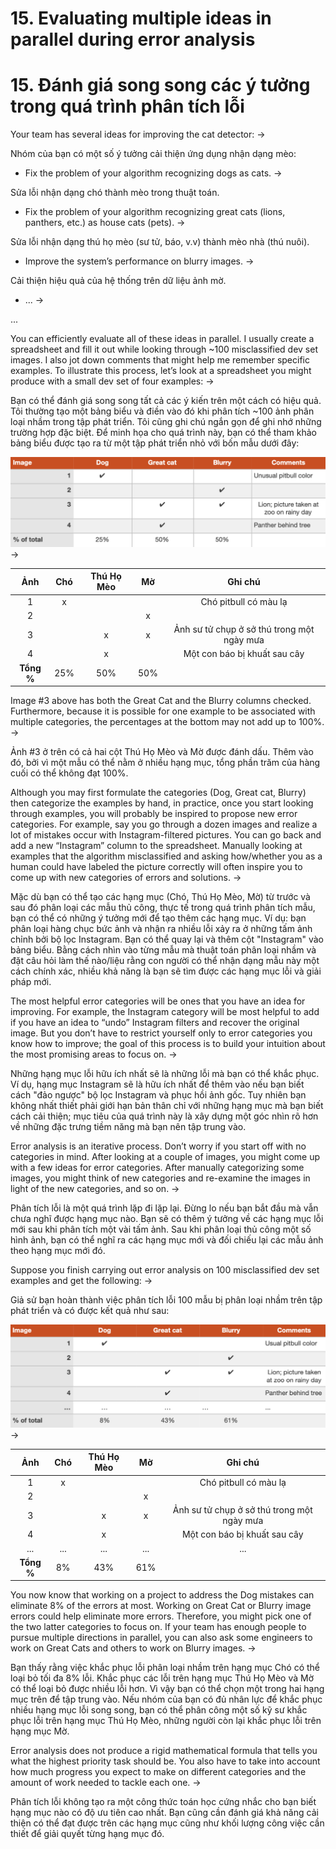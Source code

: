 # 15. Evaluating multiple ideas in parallel during error analysis

# 15. Đánh giá song song các ý tưởng trong quá trình phân tích lỗi

Your team has several ideas for improving the cat detector:
->

Nhóm của bạn có một số ý tưởng cải thiện ứng dụng nhận dạng mèo:

* Fix the problem of your algorithm recognizing ​dogs​ as cats.
->

Sửa lỗi nhận dạng chó thành mèo trong thuật toán.

* Fix the problem of your algorithm recognizing ​great cats​ (lions, panthers, etc.) as house cats (pets).
->

Sửa lỗi nhận dạng thú họ mèo (sư tử, báo, v.v) thành mèo nhà (thú nuôi).


* Improve the system’s performance on ​blurry​ images.
->

Cải thiện hiệu quả của hệ thống trên dữ liệu ảnh mờ.


* ...
->

...

You can efficiently evaluate all of these ideas in parallel. I usually create a spreadsheet and fill it out while looking through ~100 misclassified dev set images. I also jot down comments that might help me remember specific examples. To illustrate this process, let’s look at a spreadsheet you might produce with a small dev set of four examples:
->

Bạn có thể đánh giá song song tất cả các ý kiến trên một cách có hiệu quả. Tôi thường tạo một bảng biểu và điền vào đó khi phân tích ~100 ảnh phân loại nhầm trong tập phát triển. Tôi cũng ghi chú ngắn gọn để ghi nhớ những trường hợp đặc biệt. Để minh họa cho quá trình này, bạn có thể tham khảo bảng biểu được tạo ra từ một tập phát triển nhỏ với bốn mẫu dưới đây:       

![img](../imgs/C15_01.png)
->

|  Ảnh  | Chó | Thú Họ Mèo | Mờ | Ghi chú|
| :-------: | :-------: | :-------: |:-------: |:-------: |
| 1       |  x  |     |     | Chó pitbull có màu lạ|
| 2       |     |     |  x  |                      |
| 3       |     |  x  |  x  | Ảnh sư tử chụp ở sở thú trong một ngày mưa |
| 4       |     |  x  |     | Một con báo bị khuất sau cây|
| **Tổng %**  | 25% | 50% | 50% ||


Image #3 above has both the Great Cat and the Blurry columns checked. Furthermore, because it is possible for one example to be associated with multiple categories, the percentages at the bottom may not add up to 100%.
->

Ảnh #3 ở trên có cả hai cột Thú Họ Mèo và Mờ được đánh dấu. Thêm vào đó, bởi vì một mẫu có thể nằm ở nhiều hạng mục, tổng phần trăm của hàng cuối có thể không đạt 100%.


Although you may first formulate the categories (Dog, Great cat, Blurry) then categorize the examples by hand, in practice, once you start looking through examples, you will probably be inspired to propose new error categories. For example, say you go through a dozen images and realize a lot of mistakes occur with Instagram-filtered pictures. You can go back and add a new “Instagram” column to the spreadsheet. Manually looking at examples that the algorithm misclassified and asking how/whether you as a human could have labeled the picture correctly will often inspire you to come up with new categories of errors and solutions.
->

Mặc dù bạn có thể tạo các hạng mục (Chó, Thú Họ Mèo, Mờ) từ trước và sau đó phân loại các mẫu thủ công, thực tế trong quá trình phân tích mẫu, bạn có thể có những ý tưởng mới để tạo thêm các hạng mục. Ví dụ: bạn phân loại hàng chục bức ảnh và nhận ra nhiều lỗi xảy ra ở những tấm ảnh chỉnh bởi bộ lọc Instagram. Bạn có thể quay lại và thêm cột "Instagram" vào bảng biểu. Bằng cách nhìn vào từng mẫu mà thuật toán phân loại nhầm và đặt câu hỏi làm thế nào/liệu rằng con người có thể nhận dạng mẫu này một cách chính xác, nhiều khả năng là bạn sẽ tìm được các hạng mục lỗi và giải pháp mới.  

The most helpful error categories will be ones that you have an idea for improving. For example, the Instagram category will be most helpful to add if you have an idea to “undo” Instagram filters and recover the original image. But you don’t have to restrict yourself only to error categories you know how to improve; the goal of this process is to build your intuition about the most promising areas to focus on.
->

Những hạng mục lỗi hữu ích nhất sẽ là những lỗi mà bạn có thể khắc phục. Ví dụ, hạng mục Instagram sẽ là hữu ích nhất để thêm vào nếu bạn biết cách "đảo ngược" bộ lọc Instagram và phục hồi ảnh gốc. Tuy nhiên bạn không nhất thiết phải giới hạn bản thân chỉ với những hạng mục mà bạn biết cách cải thiện; mục tiêu của quá trình này là xây dựng một góc nhìn rõ hơn về những đặc trưng tiềm năng mà bạn nên tập trung vào.   

Error analysis is an iterative process. Don’t worry if you start off with no categories in mind. After looking at a couple of images, you might come up with a few ideas for error categories. After manually categorizing some images, you might think of new categories and re-examine the images in light of the new categories, and so on.
->

Phân tích lỗi là một quá trình lặp đi lặp lại. Đừng lo nếu bạn bắt đầu mà vẫn chưa nghĩ được hạng mục nào. Bạn sẽ có thêm ý tưởng về các hạng mục lỗi mới sau khi phân tích một vài tấm ảnh. Sau khi phân loại thủ công một số hình ảnh, bạn có thể nghĩ ra các hạng mục mới và đối chiếu lại các mẫu ảnh theo hạng mục mới đó.


Suppose you finish carrying out error analysis on 100 misclassified dev set examples and get the following:
->

Giả sử bạn hoàn thành việc phân tích lỗi 100 mẫu bị phân loại nhầm trên tập phát triển và có được kết quả như sau:

![img](../imgs/C15_02.png)
->

|  Ảnh  | Chó | Thú Họ Mèo | Mờ | Ghi chú|
| :-----: | :-------: | :-------: |:-------: |:-------: |
| 1       |  x  |     |     | Chó pitbull có màu lạ|
| 2       |     |     |  x  |                      |
| 3       |     |  x  |  x  | Ảnh sư tử chụp ở sở thú trong một ngày mưa |
| 4       |     |  x  |     | Một con báo bị khuất sau cây |
| ...     | ... | ... | ... | ... |
| **Tổng %**  | 8% | 43% | 61% ||

You now know that working on a project to address the Dog mistakes can eliminate 8% of the errors at most. Working on Great Cat or Blurry image errors could help eliminate more errors. Therefore, you might pick one of the two latter categories to focus on. If your team has enough people to pursue multiple directions in parallel, you can also ask some engineers to work on Great Cats and others to work on Blurry images.
->

Bạn thấy rằng việc khắc phục lỗi phân loại nhầm trên hạng mục Chó có thể loại bỏ tối đa 8% lỗi. Khắc phục các lỗi trên hạng mục Thú Họ Mèo và Mờ có thể loại bỏ được nhiều lỗi hơn. Vì vậy bạn có thể chọn một trong hai hạng mục trên để tập trung vào. Nếu nhóm của bạn có đủ nhân lực để khắc phục nhiều hạng mục lỗi song song, bạn có thể phân công một số kỹ sư khắc phục lỗi trên hạng mục Thú Họ Mèo, những người còn lại khắc phục lỗi trên hạng mục Mờ.  

Error analysis does not produce a rigid mathematical formula that tells you what the highest priority task should be. You also have to take into account how much progress you expect to make on different categories and the amount of work needed to tackle each one.
->

Phân tích lỗi không tạo ra một công thức toán học cứng nhắc cho bạn biết hạng mục nào có độ ưu tiên cao nhất. Bạn cũng cần đánh giá khả năng cải thiện có thể đạt được trên các hạng mục cũng như khối lượng công việc cần thiết để giải quyết từng hạng mục đó.
